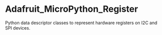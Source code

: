 # Adafruit_MicroPython_Register
Python data descriptor classes to represent hardware registers on I2C and SPI devices.
